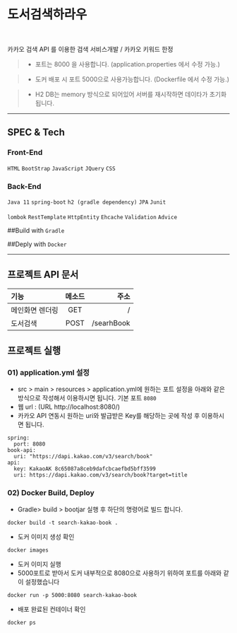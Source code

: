 # 도서검색하라우

<br/>

카카오 검색 API 를 이용한 검색 서비스개발 / 카카오 키워드 한정 

> * 포트는 8000 을 사용합니다. (application.properties 에서 수정 가능.)

> * 도커 배포 시 포트 5000으로 사용가능합니다. (Dockerfile 에서 수정 가능.)

> * H2 DB는 memory 방식으로 되어있어 서버를 재시작하면 데이타가 초기화 됩니다. 

<hr/>

## SPEC & Tech
### Front-End
`HTML` `BootStrap` `JavaScript` `JQuery` `CSS`
### Back-End
`Java 11` `spring-boot` `h2 (gradle dependency)` `JPA` `Junit`  <br/><br/>
`lombok` `RestTemplate` `HttpEntity` `Ehcache` `Validation` `Advice`



##Build with 
`Gradle`

##Deply with
`Docker`

<hr/>

## 프로젝트 API 문서


| 기능 | 메소드 | 주소 |
| :--- | :---: | ---: |
| 메인화면 렌더링 | GET | /
| 도서검색 | POST | /searhBook


## 프로젝트 실행

### 01) application.yml 설정

* src > main > resources > application.yml에 원하는 포트 설정을 아래와 같은 방식으로 작성해서 이용하시면 됩니다.
기본 포트 `8080` 
* 웹 url : (URL http://localhost:8080/)
* 카카오 API 연동시 원하는 uri와 발급받은 Key를 해당하는 곳에 작성 후 이용하시면 됩니다.
```{.no-highlight}
spring:
  port: 8080
book-api:
  uri: "https://dapi.kakao.com/v3/search/book"
api:
  key: KakaoAK 8c65087a8ceb9dafcbcaefbd5bff3599
  uri: https://dapi.kakao.com/v3/search/book?target=title
```

### 02) Docker Build, Deploy
* Gradle> build > bootjar 실행 후 하단의 명령어로 빌드 합니다.
```{.no-highlight}
docker build -t search-kakao-book .
```
* 도커 이미지 생성 확인
```{.no-highlight}
docker images
```
* 도커 이미지 실행
* 5000포트로 받아서 도커 내부적으로 8080으로 사용하기 위하여 포트를 아래와 같이 설정했습니다 
```{.no-highlight}
docker run -p 5000:8080 search-kakao-book
```
* 배포 완료된 컨테이너 확인
```{.no-highlight}
docker ps
```
